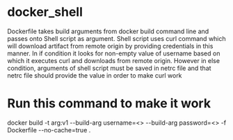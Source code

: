 # docker_shell
Dockerfile takes build arguments from docker build command line and passes onto Shell script as argument.
Shell script uses curl command which will download artifact from remote origin by providing credentials in this manner.
In if condition it looks for non-empty value of username based on which it executes curl and downloads from remote origin.
However in else condition, arguments of shell script must be saved in netrc file and that netrc file should provide the value in order to make curl work
# Run this command to make it work
docker build -t arg:v1 --build-arg username=<> --build-arg password=<> -f Dockerfile --no-cache=true . 
